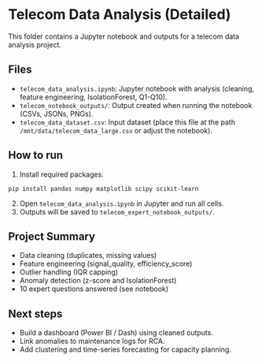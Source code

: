 # Telecom Data Analysis (Detailed)

This folder contains a Jupyter notebook and outputs for a telecom data analysis project.

## Files
- `telecom_data_analysis.ipynb`: Jupyter notebook with analysis (cleaning, feature engineering, IsolationForest, Q1-Q10).
- `telecom_notebook_outputs/`: Output created when running the notebook (CSVs, JSONs, PNGs).
- `telecom_data_dataset.csv`: Input dataset (place this file at the path `/mnt/data/telecom_data_large.csv` or adjust the notebook).

## How to run
1. Install required packages:
```
pip install pandas numpy matplotlib scipy scikit-learn
```
2. Open `telecom_data_analysis.ipynb` in Jupyter and run all cells.
3. Outputs will be saved to `telecom_expert_notebook_outputs/`.

## Project Summary
- Data cleaning (duplicates, missing values)
- Feature engineering (signal_quality, efficiency_score)
- Outlier handling (IQR capping)
- Anomaly detection (z-score and IsolationForest)
- 10 expert questions answered (see notebook)

## Next steps
- Build a dashboard (Power BI / Dash) using cleaned outputs.
- Link anomalies to maintenance logs for RCA.
- Add clustering and time-series forecasting for capacity planning.
